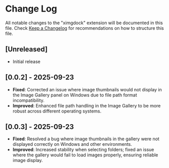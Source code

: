# Change Log

All notable changes to the "ximgdock" extension will be documented in this file.
Check [Keep a Changelog](http://keepachangelog.com/) for recommendations on how to structure this file.

## [Unreleased]

- Initial release

## [0.0.2] - 2025-09-23

- **Fixed**: Corrected an issue where image thumbnails would not display in the Image Gallery panel on Windows due to file path format incompatibility.
- **Improved**: Enhanced file path handling in the Image Gallery to be more robust across different operating systems.

## [0.0.3] - 2025-09-23

- **Fixed**: Resolved a bug where image thumbnails in the gallery were not displayed correctly on Windows and other environments.
- **Improved**: Increased stability when selecting folders; fixed an issue where the gallery would fail to load images properly, ensuring reliable image display.
